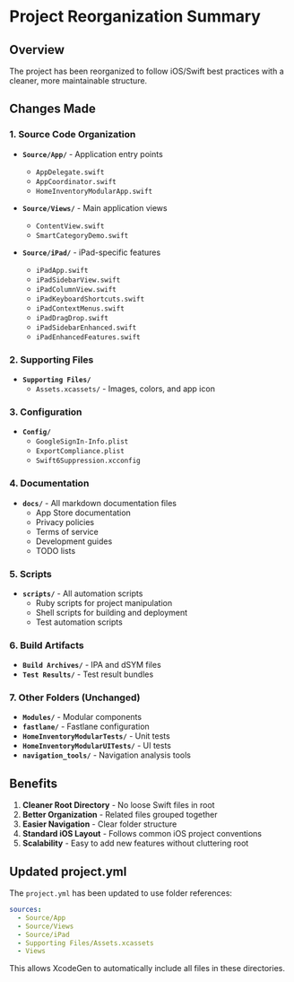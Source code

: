 # Project Reorganization Summary

## Overview
The project has been reorganized to follow iOS/Swift best practices with a cleaner, more maintainable structure.

## Changes Made

### 1. Source Code Organization
- **`Source/App/`** - Application entry points
  - `AppDelegate.swift`
  - `AppCoordinator.swift`
  - `HomeInventoryModularApp.swift`
  
- **`Source/Views/`** - Main application views
  - `ContentView.swift`
  - `SmartCategoryDemo.swift`
  
- **`Source/iPad/`** - iPad-specific features
  - `iPadApp.swift`
  - `iPadSidebarView.swift`
  - `iPadColumnView.swift`
  - `iPadKeyboardShortcuts.swift`
  - `iPadContextMenus.swift`
  - `iPadDragDrop.swift`
  - `iPadSidebarEnhanced.swift`
  - `iPadEnhancedFeatures.swift`

### 2. Supporting Files
- **`Supporting Files/`**
  - `Assets.xcassets/` - Images, colors, and app icon

### 3. Configuration
- **`Config/`**
  - `GoogleSignIn-Info.plist`
  - `ExportCompliance.plist`
  - `Swift6Suppression.xcconfig`

### 4. Documentation
- **`docs/`** - All markdown documentation files
  - App Store documentation
  - Privacy policies
  - Terms of service
  - Development guides
  - TODO lists

### 5. Scripts
- **`scripts/`** - All automation scripts
  - Ruby scripts for project manipulation
  - Shell scripts for building and deployment
  - Test automation scripts

### 6. Build Artifacts
- **`Build Archives/`** - IPA and dSYM files
- **`Test Results/`** - Test result bundles

### 7. Other Folders (Unchanged)
- **`Modules/`** - Modular components
- **`fastlane/`** - Fastlane configuration
- **`HomeInventoryModularTests/`** - Unit tests
- **`HomeInventoryModularUITests/`** - UI tests
- **`navigation_tools/`** - Navigation analysis tools

## Benefits

1. **Cleaner Root Directory** - No loose Swift files in root
2. **Better Organization** - Related files grouped together
3. **Easier Navigation** - Clear folder structure
4. **Standard iOS Layout** - Follows common iOS project conventions
5. **Scalability** - Easy to add new features without cluttering root

## Updated project.yml

The `project.yml` has been updated to use folder references:
```yaml
sources:
  - Source/App
  - Source/Views
  - Source/iPad
  - Supporting Files/Assets.xcassets
  - Views
```

This allows XcodeGen to automatically include all files in these directories.